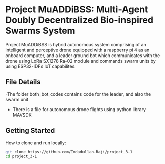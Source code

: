# Project MuADDiBSS: Multi-Agent Doubly Decentralized Bio-inspired Swarms System

Project MuADDiBSS is hybrid autonomous system comprising of an intelligent and perceptive drone equipped with a raspberry pi 4 as an onboard computer, and a leader
ground bot which communicates with the drone using LoRa SX1278 Ra-02 module and commands swarm units by using ESP32-IDFs IoT capabilites. 

## File Details 

-The folder both_bot_codes contains code for the leader, and also the swarm unit 
- There is a file for autonomous drone flights using python library MAVSDK

## Getting Started

How to clone and run locally:

```bash
git clone https://github.com/Imdadullah-Raji/project_3-1
cd project_3-1
